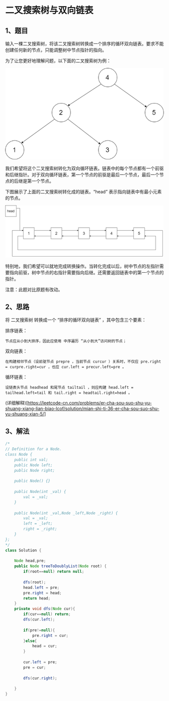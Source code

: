 # 二叉搜索树与双向链表

## 1、题目

输入一棵二叉搜索树，将该二叉搜索树转换成一个排序的循环双向链表。要求不能创建任何新的节点，只能调整树中节点指针的指向。

为了让您更好地理解问题，以下面的二叉搜索树为例：

![二叉搜索树与双向链表01](./image/二叉搜索树与双向链表01.png)

我们希望将这个二叉搜索树转化为双向循环链表。链表中的每个节点都有一个前驱和后继指针。对于双向循环链表，第一个节点的前驱是最后一个节点，最后一个节点的后继是第一个节点。

下图展示了上面的二叉搜索树转化成的链表。“head” 表示指向链表中有最小元素的节点。

![二叉搜索树与双向链表02](./image/二叉搜索树与双向链表02.png)

特别地，我们希望可以就地完成转换操作。当转化完成以后，树中节点的左指针需要指向前驱，树中节点的右指针需要指向后继。还需要返回链表中的第一个节点的指针。


注意：此题对比原题有改动。


## 2、思路

将 二叉搜索树 转换成一个 “排序的循环双向链表” ，其中包含三个要素：

排序链表： 
	
	节点应从小到大排序，因此应使用 中序遍历 “从小到大”访问树的节点；

双向链表： 

	在构建相邻节点（设前驱节点 prepre ，当前节点 curcur ）关系时，不仅应 pre.right = curpre.right=cur ，也应 cur.left = precur.left=pre 。

循环链表： 

	设链表头节点 headhead 和尾节点 tailtail ，则应构建 head.left = tailhead.left=tail 和 tail.right = headtail.right=head 。

(详细解释)[https://leetcode-cn.com/problems/er-cha-sou-suo-shu-yu-shuang-xiang-lian-biao-lcof/solution/mian-shi-ti-36-er-cha-sou-suo-shu-yu-shuang-xian-5/]

## 3、解法

```java
/*
// Definition for a Node.
class Node {
    public int val;
    public Node left;
    public Node right;

    public Node() {}

    public Node(int _val) {
        val = _val;
    }

    public Node(int _val,Node _left,Node _right) {
        val = _val;
        left = _left;
        right = _right;
    }
};
*/
class Solution {

    Node head,pre;
    public Node treeToDoublyList(Node root) {
        if(root==null) return null;

        dfs(root);
        head.left = pre;
        pre.right = head;
        return head;
    }
    private void dfs(Node cur){
        if(cur==null) return;
        dfs(cur.left);

        if(pre!=null){
            pre.right = cur;
        }else{
            head = cur;
        }

        cur.left = pre;
        pre = cur;

        dfs(cur.right);

    }
}
```
